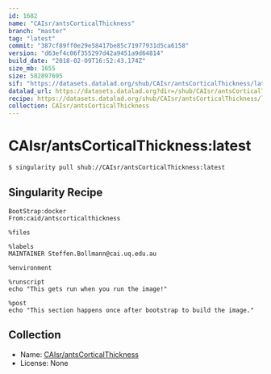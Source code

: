 ```yaml
---
id: 1682
name: "CAIsr/antsCorticalThickness"
branch: "master"
tag: "latest"
commit: "387cf89ff0e29e58417be85c71977931d5ca6158"
version: "d63ef4c06f355297d42a9451a9d64814"
build_date: "2018-02-09T16:52:43.174Z"
size_mb: 1655
size: 582897695
sif: "https://datasets.datalad.org/shub/CAIsr/antsCorticalThickness/latest/2018-02-09-387cf89f-d63ef4c0/d63ef4c06f355297d42a9451a9d64814.simg"
datalad_url: https://datasets.datalad.org?dir=/shub/CAIsr/antsCorticalThickness/latest/2018-02-09-387cf89f-d63ef4c0/
recipe: https://datasets.datalad.org/shub/CAIsr/antsCorticalThickness/latest/2018-02-09-387cf89f-d63ef4c0/Singularity
collection: CAIsr/antsCorticalThickness
---
```


# CAIsr/antsCorticalThickness:latest

```bash
$ singularity pull shub://CAIsr/antsCorticalThickness:latest
```

## Singularity Recipe

```singularity
BootStrap:docker
From:caid/antscorticalthickness

%files

%labels
MAINTAINER Steffen.Bollmann@cai.uq.edu.au

%environment

%runscript
echo "This gets run when you run the image!"

%post
echo "This section happens once after bootstrap to build the image."
```

## Collection

 - Name: [CAIsr/antsCorticalThickness](https://github.com/CAIsr/antsCorticalThickness)
 - License: None

